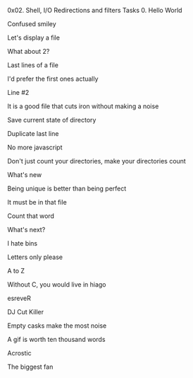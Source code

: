 0x02. Shell, I/O Redirections and filters Tasks 0. Hello World



Confused smiley

Let's display a file

What about 2?

Last lines of a file

I'd prefer the first ones actually

Line #2

It is a good file that cuts iron without making a noise

Save current state of directory

Duplicate last line

No more javascript

Don't just count your directories, make your directories count

What's new

Being unique is better than being perfect

It must be in that file

Count that word

What's next?

I hate bins

Letters only please

A to Z

Without C, you would live in hiago

esreveR

DJ Cut Killer

Empty casks make the most noise

A gif is worth ten thousand words

Acrostic

The biggest fan
